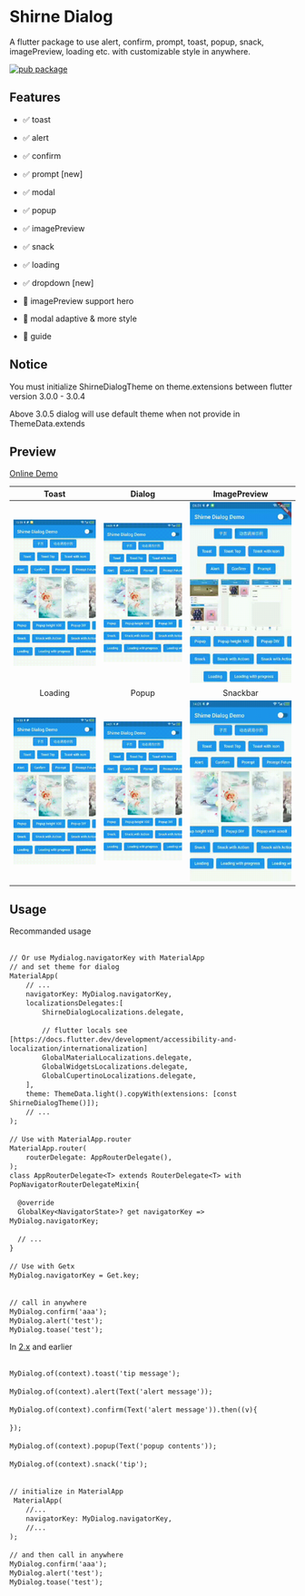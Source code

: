 # Shirne Dialog

A flutter package to use alert, confirm, prompt, toast, popup, snack, imagePreview, loading etc. with customizable style in anywhere.

<a href="https://pub.dev/packages/shirne_dialog">
    <img src="https://img.shields.io/pub/v/shirne_dialog.svg" alt="pub package" />
</a>

## Features

- ✅ toast
- ✅ alert
- ✅ confirm
- ✅ prompt [new]
- ✅ modal
- ✅ popup
- ✅ imagePreview
- ✅ snack
- ✅ loading
- ✅ dropdown [new]


- 🚧 imagePreview support hero
- 🚧 modal adaptive & more style
- 🚧 guide

## Notice

You must initialize ShirneDialogTheme on theme.extensions between flutter version 3.0.0 - 3.0.4

Above 3.0.5 dialog will use default theme when not provide in ThemeData.extends

## Preview

[Online Demo](https://shirne.github.io/dialog/)

|Toast|Dialog|ImagePreview|
|:-:|:-:|:-:|
|![toast](preview/toast.gif)|![dialog](preview/dialog.gif)|![imagePreview](preview/preview.gif)|
|Loading|Popup|Snackbar|
|![loading](preview/loading.gif)|![popup](preview/popup.gif)|![snack](preview/snack.gif)|


## Usage


Recommanded usage
```

// Or use Mydialog.navigatorKey with MaterialApp
// and set theme for dialog
MaterialApp(
    // ...
    navigatorKey: MyDialog.navigatorKey,
    localizationsDelegates:[
        ShirneDialogLocalizations.delegate,

        // flutter locals see [https://docs.flutter.dev/development/accessibility-and-localization/internationalization]
        GlobalMaterialLocalizations.delegate,
        GlobalWidgetsLocalizations.delegate,
        GlobalCupertinoLocalizations.delegate,
    ],
    theme: ThemeData.light().copyWith(extensions: [const ShirneDialogTheme()]);
    // ...
);

// Use with MaterialApp.router
MaterialApp.router(
    routerDelegate: AppRouterDelegate(),
);
class AppRouterDelegate<T> extends RouterDelegate<T> with PopNavigatorRouterDelegateMixin{
  
  @override
  GlobalKey<NavigatorState>? get navigatorKey => MyDialog.navigatorKey;

  // ...
}

// Use with Getx
MyDialog.navigatorKey = Get.key;
 

// call in anywhere
MyDialog.confirm('aaa');
MyDialog.alert('test');
MyDialog.toase('test');
```

In [2.x](https://pub.dev/packages/shirne_dialog2) and earlier
```

MyDialog.of(context).toast('tip message');

MyDialog.of(context).alert(Text('alert message'));

MyDialog.of(context).confirm(Text('alert message')).then((v){

});

MyDialog.of(context).popup(Text('popup contents'));

MyDialog.of(context).snack('tip');


// initialize in MaterialApp
 MaterialApp(
    //...
    navigatorKey: MyDialog.navigatorKey,
    //...
);

// and then call in anywhere
MyDialog.confirm('aaa');
MyDialog.alert('test');
MyDialog.toase('test');
```
